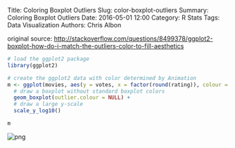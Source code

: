 Title: Coloring Boxplot Outliers
Slug: color-boxplot-outliers
Summary: Coloring Boxplot Outliers
Date: 2016-05-01 12:00
Category: R Stats
Tags: Data Visualization
Authors: Chris Albon


original source: http://stackoverflow.com/questions/8499378/ggplot2-boxplot-how-do-i-match-the-outliers-color-to-fill-aesthetics


```R
# load the ggplot2 package
library(ggplot2)
```


```R
# create the ggplot2 data with color determined by Animation
m <- ggplot(movies, aes(y = votes, x = factor(round(rating)), colour = factor(Animation))) +
  # draw a boxplot without standard boxplot colors
  geom_boxplot(outlier.colour = NULL) +
  # draw a large y-scale
  scale_y_log10()
```


```R
m
```









![png]({filename}/images/color-boxplot-outliers_files/color-boxplot-outliers_3_1.png)
